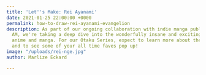 ```yaml
---
title: 'Let''s Make: Rei Ayanami'
date: 2021-01-25 22:00:00 +0000
permalink: how-to-draw-rei-ayanami-evangelion
description: As part of our ongoing collaboration with indie manga publisher Saturday
  AM, we're taking a deep dive into the wonderfully insane and exciting worlds of
  anime and manga. For our Otaku Series, expect to learn more about these genre powerhouses
  and to see some of your all time faves pop up!
image: "/uploads/rei-nge.jpg"
author: Marlize Eckard

---
```

